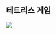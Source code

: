 <h2> 테트리스 게임</h2>

 <img src="https://img.shields.io/badge/React-61DAFB?style=flat&logo=React&logoColor=white"/>
